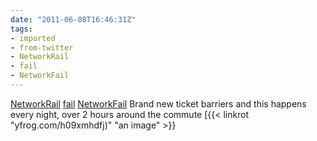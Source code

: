 ```yaml
---
date: "2011-06-08T16:46:31Z"
tags:
- imported
- from-twitter
- NetworkRail
- fail
- NetworkFail
---
```

[NetworkRail](/tags/networkrail) [fail](/tags/fail) [NetworkFail](/tags/networkfail) Brand new ticket barriers and this happens every night, over 2 hours around the commute  [{{< linkrot "yfrog.com/h09xmhdfj)" "an image" >}}
